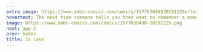 ```yaml
---
extra_image: https://www.smbc-comics.com/comics/157763049920191229after.png
hovertext: The next time someone tells you they want to remember a moment forever, just shout 'dolphin dongs!' as loud as you can.
image: https://www.smbc-comics.com/comics/1577630430-20191229.png
next: app-2
prev: hades
title: In Love
---
```

